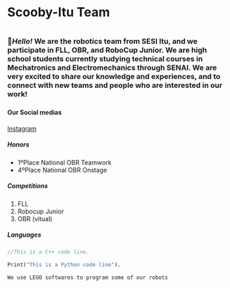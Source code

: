 # **Scooby-Itu Team** <h1>
### 👋_Hello!_ We are the robotics team from SESI Itu, and we participate in FLL, OBR, and RoboCup Junior. We are high school students currently studying technical courses in Mechatronics and Electromechanics through SENAI. We are very excited to share our knowledge and experiences, and to connect with new teams and people who are interested in our work! <h3>
#### Our Social medias <h4>
[Instagram](https://www.instagram.com/sesi.scoobyitu/)
##### Honors <h5>
* 1ºPlace National OBR Teamwork 
* 4ºPlace National OBR Onstage
##### Competitions <h5>
1. FLL
2. Robocup Junior
3. OBR (vitual)
##### Languages<h5>
~~~C++
//This is a C++ code line.
~~~

~~~Python
Print("This is a Python code line").
~~~

~~~Block based on Python and C++
We use LEGO softwares to program some of our robots
~~~

